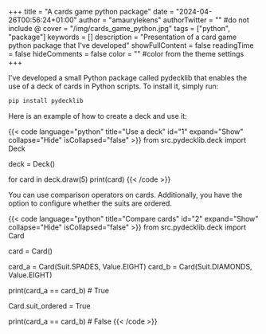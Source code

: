 +++
title = "A cards game python package"
date = "2024-04-26T00:56:24+01:00"
author = "amaurylekens"
authorTwitter = "" #do not include @
cover = "/img/cards_game_python.jpg"
tags = ["python", "package"]
keywords = []
description = "Presentation of a card game python package that I've developed"
showFullContent = false
readingTime = false
hideComments = false
color = "" #color from the theme settings
+++

I've developed a small Python package called pydecklib that enables the use 
of a deck of cards in Python scripts. To install it, simply run:


```bash
pip install pydecklib
```

Here is an example of how to create a deck and use it:

{{< code language="python" title="Use a deck" id="1" expand="Show" collapse="Hide" isCollapsed="false" >}}
from src.pydecklib.deck import Deck

deck = Deck()

for card in deck.draw(5)
    print(card)
{{< /code >}}

You can use comparison operators on cards. Additionally, you have the option to
configure whether the suits are ordered.

{{< code language="python" title="Compare cards" id="2" expand="Show" collapse="Hide" isCollapsed="false" >}}
from src.pydecklib.deck import Card

card = Card()

card_a = Card(Suit.SPADES, Value.EIGHT)
card_b = Card(Suit.DIAMONDS, Value.EIGHT)

print(card_a == card_b) # True

Card.suit_ordered = True

print(card_a == card_b) # False
{{< /code >}}